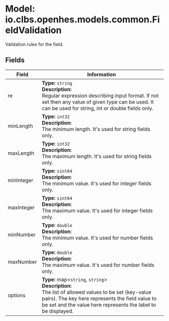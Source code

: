 # Model: io.clbs.openhes.models.common.FieldValidation

Validation rules for the field.

## Fields

| Field | Information |
| --- | --- |
| re | <b>Type:</b> `string`<br><b>Description:</b><br>Regular expression describing input format. If not set then any value of given type can be used. It can be used for string, int or double fields only. |
| minLength | <b>Type:</b> `int32`<br><b>Description:</b><br>The minimum length. It's used for string fields only. |
| maxLength | <b>Type:</b> `int32`<br><b>Description:</b><br>The maximum length. It's used for string fields only. |
| minInteger | <b>Type:</b> `sint64`<br><b>Description:</b><br>The minimum value. It's used for integer fields only. |
| maxInteger | <b>Type:</b> `sint64`<br><b>Description:</b><br>The maximum value. It's used for integer fields only. |
| minNumber | <b>Type:</b> `double`<br><b>Description:</b><br>The minimum value. It's used for number fields only. |
| maxNumber | <b>Type:</b> `double`<br><b>Description:</b><br>The maximum value. It's used for number fields only. |
| options | <b>Type:</b> map<`string`, `string`><br><b>Description:</b><br>The list of allowed values to be set (key-value pairs). The key here represents the field value to be set and the value here represents the label to be displayed. |

